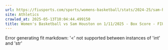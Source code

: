 ```yaml
---
url: https://fiusports.com/sports/womens-basketball/stats/2024-25/sam-houston/boxscore/12633
site: Athletics
crawled_at: 2025-05-13T10:04:44.499150
title: Women's Basketball vs Sam Houston on 1/11/2025 - Box Score - FIU Athletics
---
```


Error generating fit markdown: '<' not supported between instances of 'int' and 'str'